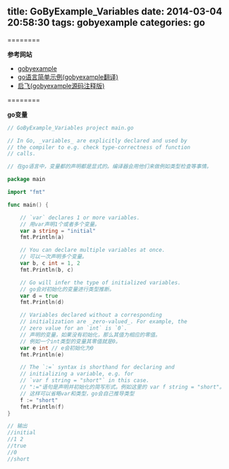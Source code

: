 title: GoByExample_Variables
date: 2014-03-04 20:58:30
tags: gobyexample
categories: go
---

<!--head-->

========

**参考网站**

* [gobyexample](https://gobyexample.com/ "gobyexample")
* [go语言简单示例(gobyexample翻译)](http://bbs.csdn.net/topics/390557446 "go语言简单示例")
* [启飞(gobyexample源码注释版)](http://qefee.com/tags/gobyexample/ "启飞")

========

**go变量**

<!--more-->

<!--body-->

``` go
// GoByExample_Variables project main.go

// In Go, _variables_ are explicitly declared and used by
// the compiler to e.g. check type-correctness of function
// calls.

// 在go语言中，变量都的声明都是显式的。编译器会用他们来做例如类型检查等事情。

package main

import "fmt"

func main() {

	// `var` declares 1 or more variables.
	// 用var声明1个或者多个变量。
	var a string = "initial"
	fmt.Println(a)

	// You can declare multiple variables at once.
	// 可以一次声明多个变量。
	var b, c int = 1, 2
	fmt.Println(b, c)

	// Go will infer the type of initialized variables.
	// go会对初始化的变量进行类型推断。
	var d = true
	fmt.Println(d)

	// Variables declared without a corresponding
	// initialization are _zero-valued_. For example, the
	// zero value for an `int` is `0`.
	// 声明的变量，如果没有初始化，那么其值为相应的零值。
	// 例如一个int类型的变量其零值就是0。
	var e int // e会初始化为0
	fmt.Println(e)

	// The `:=` syntax is shorthand for declaring and
	// initializing a variable, e.g. for
	// `var f string = "short"` in this case.
	// ":="语句是声明并初始化的简写形式。例如这里的 var f string = "short"。
	// 这样可以省略var和类型，go会自己推导类型
	f := "short"
	fmt.Println(f)
}

// 输出
//initial
//1 2
//true
//0
//short

```